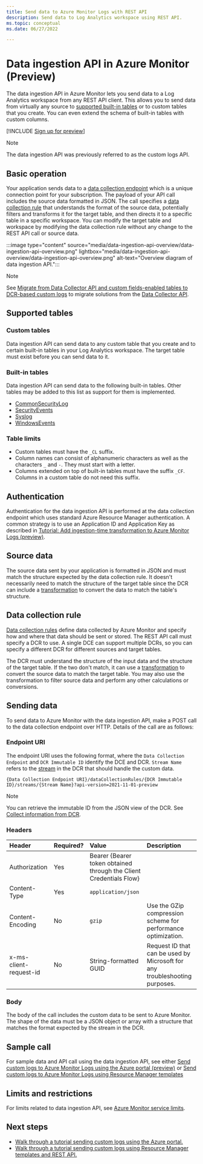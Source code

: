```yaml
---
title: Send data to Azure Monitor Logs with REST API
description: Send data to Log Analytics workspace using REST API.
ms.topic: conceptual
ms.date: 06/27/2022

---
```


# Data ingestion API in Azure Monitor (Preview)
The data ingestion API in Azure Monitor lets you send data to a Log Analytics workspace from any REST API client. This allows you to send data from virtually any source to [supported built-in tables](#tables) or to custom tables that you create. You can even extend the schema of built-in tables with custom columns.

[!INCLUDE [Sign up for preview](../../../includes/azure-monitor-custom-logs-signup.md)]

> [!NOTE]
> The data ingestion API was previously referred to as the custom logs API.


## Basic operation
Your application sends data to a [data collection endpoint](../essentials/data-collection-endpoint-overview.md) which is a unique connection point for your subscription. The payload of your API call includes the source data formatted in JSON. The call specifies a [data collection rule](../essentials/data-collection-rule-overview.md) that understands the format of the source data, potentially filters and transforms it for the target table, and then directs it to a specific table in a specific workspace. You can modify the target table and workspace by modifying the data collection rule without any change to the REST API call or source data.


:::image type="content" source="media/data-ingestion-api-overview/data-ingestion-api-overview.png" lightbox="media/data-ingestion-api-overview/data-ingestion-api-overview.png" alt-text="Overview diagram of data ingestion API.":::

> [!NOTE]
> See [Migrate from Data Collector API and custom fields-enabled tables to DCR-based custom logs](custom-logs-migrate.md) to migrate solutions from the [Data Collector API](data-collector-api.md).

## Supported tables

### Custom tables
Data ingestion API can send data to any custom table that you create and to certain built-in tables in your Log Analytics workspace. The target table must exist before you can send data to it. 

### Built-in tables
Data ingestion API can send data to the following built-in tables. Other tables may be added to this list as support for them is implemented.

- [CommonSecurityLog](/azure/azure-monitor/reference/tables/commonsecuritylog)
- [SecurityEvents](/azure/azure-monitor/reference/tables/securityevent)
- [Syslog](/azure/azure-monitor/reference/tables/syslog)
- [WindowsEvents](/azure/azure-monitor/reference/tables/windowsevent)

### Table limits

* Custom tables must have the `_CL` suffix.
* Column names can consist of alphanumeric characters as well as the characters `_` and `-`. They must start with a letter.  
* Columns extended on top of built-in tables must have the suffix `_CF`. Columns in a custom table do not need this suffix. 


## Authentication
Authentication for the data ingestion API is performed at the data collection endpoint which uses standard Azure Resource Manager authentication. A common strategy is to use an Application ID and Application Key as described in [Tutorial: Add ingestion-time transformation to Azure Monitor Logs (preview)](tutorial-custom-logs.md).

## Source data
The source data sent by your application is formatted in JSON and must match the structure expected by the data collection rule. It doesn't necessarily need to match the structure of the target table since the DCR can include a [transformation](../essentials/data-collection-rule-transformations.md) to convert the data to match the table's structure.

## Data collection rule
[Data collection rules](../essentials/data-collection-rule-overview.md) define data collected by Azure Monitor and specify how and where that data should be sent or stored. The REST API call must specify a DCR to use. A single DCE can support multiple DCRs, so you can specify a different DCR for different sources and target tables.

The DCR must understand the structure of the input data and the structure of the target table. If the two don't match, it can use a [transformation](../essentials/data-collection-rule-transformations.md) to convert the source data to match the target table. You may also use the transformation to filter source data and perform any other calculations or conversions.

## Sending data
To send data to Azure Monitor with the data ingestion API, make a POST call to the data collection endpoint over HTTP. Details of the call are as follows:

### Endpoint URI
The endpoint URI uses the following format, where the `Data Collection Endpoint` and `DCR Immutable ID` identify the DCE and DCR. `Stream Name` refers to the [stream](../essentials/data-collection-rule-structure.md#custom-logs) in the DCR that should handle the custom data.

```
{Data Collection Endpoint URI}/dataCollectionRules/{DCR Immutable ID}/streams/{Stream Name}?api-version=2021-11-01-preview
```

> [!NOTE]
> You can retrieve the immutable ID from the JSON view of the DCR. See [Collect information from DCR](tutorial-custom-logs.md#collect-information-from-dcr).

### Headers

| Header | Required? | Value | Description |
|:---|:---|:---|:---|
| Authorization     | Yes | Bearer {Bearer token obtained through the Client Credentials Flow}  | |
| Content-Type      | Yes | `application/json` | |
| Content-Encoding  | No  | `gzip` | Use the GZip compression scheme for performance optimization. |
| x-ms-client-request-id | No | String-formatted GUID |  Request ID that can be used by Microsoft for any troubleshooting purposes.  |

### Body
The body of the call includes the custom data to be sent to Azure Monitor. The shape of the data must be a JSON object or array with a structure that matches the format expected by the stream in the DCR.

## Sample call
For sample data and API call using the data ingestion API, see either [Send custom logs to Azure Monitor Logs using the Azure portal (preview)](data-ingestion-api-walkthrough-portal.md) or [Send custom logs to Azure Monitor Logs using Resource Manager templates](data-ingestion-api-walkthrough-arm.md)

## Limits and restrictions
For limits related to data ingestion API, see [Azure Monitor service limits](../service-limits.md#data-ingestion-api).

 

## Next steps

- [Walk through a tutorial sending custom logs using the Azure portal.](tutorial-custom-logs.md)
- [Walk through a tutorial sending custom logs using Resource Manager templates and REST API.](tutorial-custom-logs-api.md)

